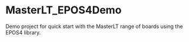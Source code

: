 # MasterLT_EPOS4Demo
Demo project for quick start with the MasterLT range of boards using the EPOS4 library. 
